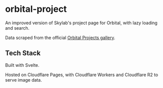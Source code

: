 # orbital-project

An improved version of Skylab's project page for Orbital, with lazy loading and search.

Data scraped from the
official [Orbital Projects gallery](https://nusskylab-dev.comp.nus.edu.sg/public_views/public_projects).

## Tech Stack

Built with Svelte.

Hosted on Cloudflare Pages, with Cloudflare Workers and Cloudflare R2 to serve image data.
